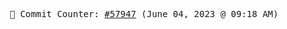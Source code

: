 <p align="center">
    <samp>
        📮 Commit Counter: <a href="https://github.com/Javascript-void0/Javascript-void0/commits/main">#57947</a> (June 04, 2023 @ 09:18 AM)
    </samp>
</p>